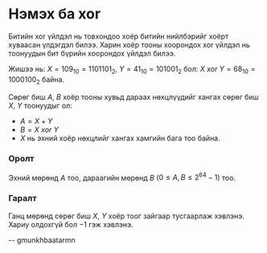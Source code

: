 Нэмэх ба xor
============
Битийн xor үйлдэл нь товхондоо хоёр битийн нийлбэрийг хоёрт хуваасан үлдэгдэл
билээ. Харин хоёр тооны хоорондох xor үйлдэл нь тоонуудын бит бүрийн хоорондох
үйлдэл билээ.

Жишээ нь:
$X = 109_{10} = 1101101_2$, $Y = 41_{10} = 101001_2$ бол: $X\ xor \ Y = 68_{10} = 1000100_2$ байна.

Сөрөг биш $A$, $B$ хоёр тооны хувьд дараах нөхцлүүдийг хангах сөрөг биш $X$, $Y$
тоонуудыг ол:

- $A = X + Y$
- $B = X\ xor\ Y$
- $X$ нь эхний хоёр нөхцлийг хангах хамгийн бага тоо байна.


### Оролт
Эхний мөрөнд $A$ тоо, дараагийн мөрөнд $B$ ($0 ≤ A, B ≤ 2^{64} -1$) тоо.


### Гаралт
Ганц мөрөнд сөрөг биш $X$, $Y$ хоёр тоог зайгаар тусгаарлаж хэвлэнэ. Хариу
олдохгүй бол $-1$ гэж хэвлэнэ.

-- gmunkhbaatarmn
